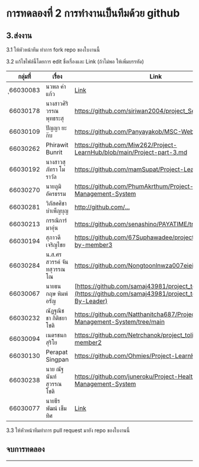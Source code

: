 # การทดลองที่ 2 การทำงานเป็นทีมด้วย github #

## 3.ส่งงาน ##

3.1 ให้หัวหน้าทีม ทำการ fork repo ของใบงานนี้

3.2 แก้ไขไฟล์นี้โดยการ edit ชื่อเรื่องและ Link (ถ้าไม่พอ ให้เพิ่มบรรทัด)

|กลุ่มที่|เรื่อง|Link|
|----|----|---|
|ุ66030083| นวพล คำแก้ว |[Link](https://github.com/Nawapon67/project_tolit) |
|66030178| นางสาวศิริวรรณ พุทธระสุ |https://github.com/siriwan2004/project_Sept20.git |
|66030109| ปัญญา ยะก๊บ |https://github.com/Panyayakob/MSC-Web.git|
|66030262| Phirawit Bunrit |https://github.com/Miw262/Project-LearnHub/blob/main/Project-part-3.md|
|66030192| นางสาวสุภัทรา โมราวัล | https://github.com/mamSupat/Project-LearnHub |
|66030270| นายภูมิ อัครธรรม |https://github.com/PhumAkrthum/Project-Healthcare-Management-System|
|66030281| วิภัสศศิชา บำเพ็ญบุญ | [http://github.com/... ](https://github.com/jamelswift)|
|66030213| กรรณิการ์ มาอุ่น |https://github.com/senashino/PAYATIME/tree/main|
|66030194| สุภาวดี เจริญไชย |https://github.com/67Suphawadee/project_tolit/tree/Dev-by-member3|
|66030284| น.ส.ศรสวรรค์ จันทสุวรรณโณ | https://github.com/Nongtoonlnwza007eieiXD/PAYATIME |
|66030067|นายธนกฤษ พิมพ์อรัญ|[https://github.com/samaj43981/project_tolit](https://github.com/samaj43981/project_tolit/tree/Dev-By-Leader)|
|66030232| ณัฏฐณิชชา กิติชยาโชติ | https://github.com/Natthanitcha687/Project-Healthcare-Management-System/tree/main|
|66030094| เนตรชนก สุริโย |https://github.com/Netrchanok/project_tolit/tree/Dev-by-member2|
|66030130| Perapat Singpan |https://github.com/Ohmies/Project-LearnHub|
|66030238| นาย ณัฐนันท์ สุวรรณโชติ |https://github.com/juneroku/Project-Healthcare-Management-System |
|66030077| นายธีรพัฒน์ เข็มทิศ |[Link](https://github.com/Jaobie-BN/Project_Servita)|

3.3 ให้หัวหน้าทีมทำการ pull request มายัง repo ของใบงานนี้

## จบการทดลอง ##
---
